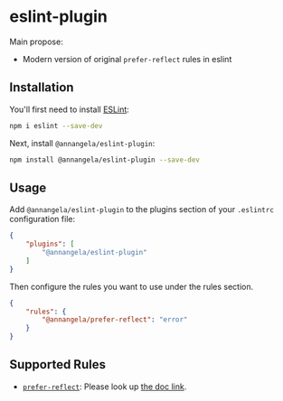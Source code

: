 # eslint-plugin

Main propose:

- Modern version of original `prefer-reflect` rules in eslint

## Installation

You'll first need to install [ESLint](https://eslint.org/):

```sh
npm i eslint --save-dev
```

Next, install `@annangela/eslint-plugin`:

```sh
npm install @annangela/eslint-plugin --save-dev
```

## Usage

Add `@annangela/eslint-plugin` to the plugins section of your `.eslintrc` configuration file:

```json
{
    "plugins": [
        "@annangela/eslint-plugin"
    ]
}
```


Then configure the rules you want to use under the rules section.

```json
{
    "rules": {
        "@annangela/prefer-reflect": "error"
    }
}
```

## Supported Rules

* [`prefer-reflect`](docs/rules/prefer-reflect.md): Please look up [the doc link](docs/rules/prefer-reflect.md).



